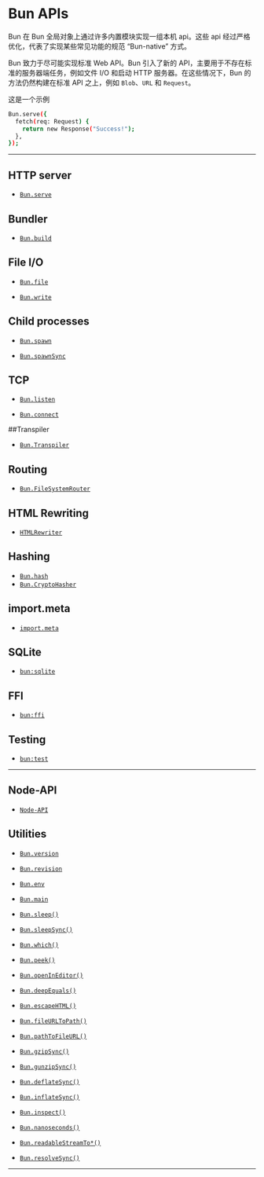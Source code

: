 # Bun APIs

Bun 在 Bun 全局对象上通过许多内置模块实现一组本机 api。这些 api 经过严格优化，代表了实现某些常见功能的规范 “Bun-native” 方式。

Bun 致力于尽可能实现标准 Web API。Bun 引入了新的 API，主要用于不存在标准的服务器端任务，例如文件 I/O 和启动 HTTP 服务器。在这些情况下，Bun 的方法仍然构建在标准 API 之上，例如 `Blob`、`URL` 和 `Request`。

这是一个示例

```sh
Bun.serve({
  fetch(req: Request) {
    return new Response("Success!");
  },
});
```

---

## HTTP server

- [`Bun.serve`](/docs/api/http#bun-serve)

## Bundler

- [`Bun.build`](/docs/bundler)

## File I/O

- [`Bun.file`](/docs/api/file-io#reading-files-bun-file)

- [`Bun.write`](/docs/api/file-io#writing-files-bun-write)

## Child processes

- [`Bun.spawn`](/docs/api/spawn#spawn-a-process-bun-spawn)

- [`Bun.spawnSync`](/docs/api/spawn#blocking-api-bun-spawnsync)

## TCP

- [`Bun.listen`](/docs/api/tcp#start-a-server-bun-listen)

- [`Bun.connect`](/docs/api/tcp#start-a-server-bun-listen)

##Transpiler

- [`Bun.Transpiler`](/docs/api/transpiler)

## Routing

- [`Bun.FileSystemRouter`](/docs/api/file-system-router)

## HTML Rewriting

- [`HTMLRewriter`](/docs/api/html-rewriter)

## Hashing

- [`Bun.hash`](/docs/api/hashing#bun-hash)
- [`Bun.CryptoHasher`](/docs/api/hashing#bun-cryptohasher)

## import.meta

- [`import.meta`](/docs/api/import-meta)

## SQLite

- [`bun:sqlite`](/docs/api/sqlite)

## FFI

- [`bun:ffi`](/docs/api/ffi)

## Testing

- [`bun:test`](/docs/cli/test)

---

## Node-API

- [`Node-API`](/docs/api/node-api)

## Utilities

- [`Bun.version`](/docs/api/utils#bun-version)

- [`Bun.revision`](/docs/api/utils#bun-revision)

- [`Bun.env`](/docs/api/utils#bun-env)

- [`Bun.main`](/docs/api/utils#bun-main)

- [`Bun.sleep()`](/docs/api/utils#bun-sleep)

- [`Bun.sleepSync()`](/docs/api/utils#bun-sleepsync)

- [`Bun.which()`](/docs/api/utils#bun-which)

- [`Bun.peek()`](/docs/api/utils#bun-peek)

- [`Bun.openInEditor()`](/docs/api/utils#bun-openineditor)

- [`Bun.deepEquals()`](/docs/api/utils#bun-deepequals)

- [`Bun.escapeHTML()`](/docs/api/utils#bun-escapehtml)

- [`Bun.fileURLToPath()`](/docs/api/utils#bun-fileurltopath)

- [`Bun.pathToFileURL()`](/docs/api/utils#bun-pathtofileurl)

- [`Bun.gzipSync()`](/docs/api/utils#bun-gzipsync)

- [`Bun.gunzipSync()`](/docs/api/utils#bun-gunzipsync)

- [`Bun.deflateSync()`](/docs/api/utils#bun-deflatesync)

- [`Bun.inflateSync()`](/docs/api/utils#bun-inflatesync)

- [`Bun.inspect()`](/docs/api/utils#bun-inspect)

- [`Bun.nanoseconds()`](/docs/api/utils#bun-nanoseconds)

- [`Bun.readableStreamTo*()`](/docs/api/utils#bun-readablestreamto)
- [`Bun.resolveSync()`](/docs/api/utils#bun-resolvesync)

---
